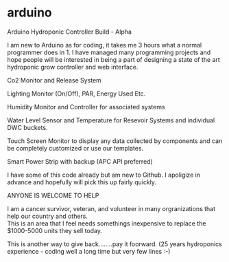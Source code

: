 # arduino
Arduino Hydroponic Controller Build - Alpha

I am new to Arduino as for coding, it takes me 3 hours what a normal programmer does in 1.  I have managed many programming projects and hope people will be interested in being a part of designing a state of the art hydroponic grow controller and web interface.

Co2 Monitor and Release System

Lighting Monitor (On/Off), PAR, Energy Used Etc.

Humidity Monitor and Controller for associated systems

Water Level Sensor and Temperature for Resevoir Systems and individual DWC buckets.

Touch Screen Monitor to display any data collected by components and can be completely customized or use our templates.

Smart Power Strip with backup (APC API preferred)

I have some of this code already but am new to Github.  I apoligize in advance and hopefully will pick this up fairly quickly.

ANYONE IS WELCOME TO HELP 

I am a cancer survivor, veteran, and volunteer in many orgranizations that help our country and others.  
This is an area that I feel needs somethings inexpensive to replace the $1000-5000 units they sell today.

This is another way to give back........pay it foorward.  (25 years hydroponics experience - coding well a long time but very few lines :-)
